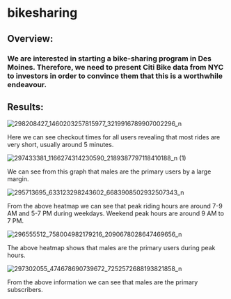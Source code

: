 # bikesharing

## Overview:

### We are interested in starting a bike-sharing program in Des Moines. Therefore, we need to present Citi Bike data from NYC to investors in order to convince them that this is a worthwhile endeavour. 

## Results:

![298208427_1460203257815977_3219916789907002296_n](https://user-images.githubusercontent.com/104467100/184300768-ea9060a7-fe58-4012-a15b-83364c180e6e.png)

Here we can see checkout times for all users revealing that most rides are very short, usually around 5 minutes.

![297433381_1166274314230590_2189387797118410188_n (1)](https://user-images.githubusercontent.com/104467100/184303484-77ddf87e-90d3-4eb8-9f7a-911c029b2588.png)

We can see from this graph that males are the primary users by a large margin.

![295713695_633123298243602_6683908502932507343_n](https://user-images.githubusercontent.com/104467100/184304695-c2904a6f-bfc0-4230-b994-acfda58d8486.png)

From the above heatmap we can see that peak riding hours are around 7-9 AM and 5-7 PM during weekdays. Weekend peak hours are around 9 AM to 7 PM.

![296555512_758004982179216_2090678028647469656_n](https://user-images.githubusercontent.com/104467100/184306575-805136dc-c719-42b0-820b-f310402dcebc.png)

The above heatmap shows that males are the primary users during peak hours.

![297302055_474678690739672_7252572688193821858_n](https://user-images.githubusercontent.com/104467100/184307407-b84dc6e4-80ef-47a1-88f5-8e52d08547b4.png)

From the above information we can see that males are the primary subscribers.
